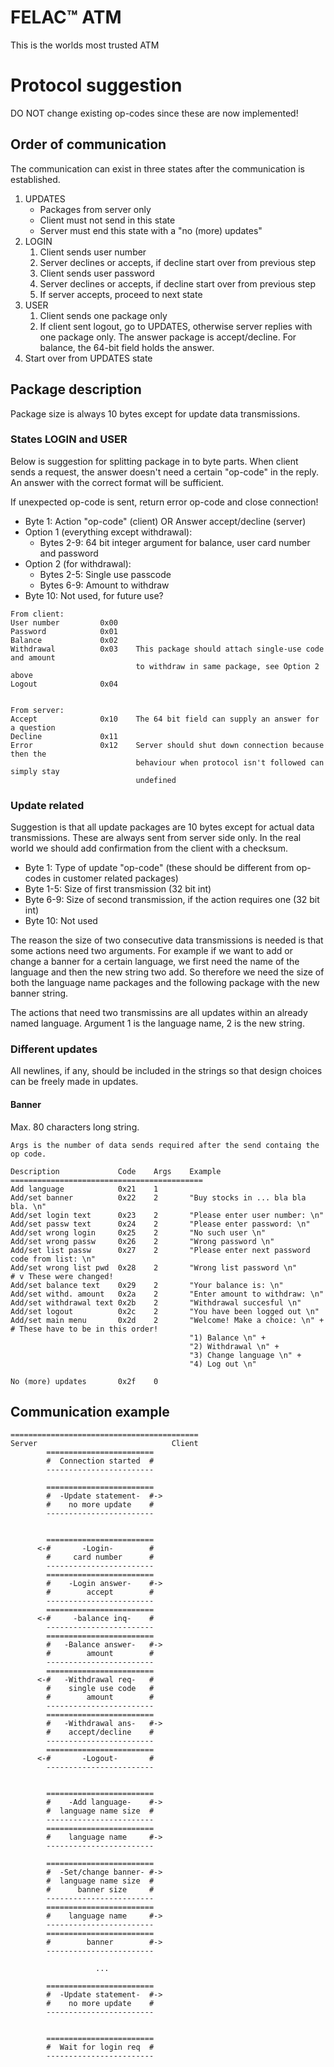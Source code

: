 # FELAC™ ATM
This is the worlds most trusted ATM

# Protocol suggestion
DO NOT change existing op-codes since these are now implemented!

## Order of communication
The communication can exist in three states after the communication
is established.

1. UPDATES
    * Packages from server only
    * Client must not send in this state
    * Server must end this state with a "no (more) updates"
2. LOGIN
    1. Client sends user number
    2. Server declines or accepts, if decline start over from previous step  
    3. Client sends user password
    4. Server declines or accepts, if decline start over from previous step
    5. If server accepts, proceed to next state
3. USER
    1. Client sends one package only
    2. If client sent logout, go to UPDATES, otherwise server replies with 
    one package only. The answer package is accept/decline. For balance,
    the 64-bit field holds the answer.
4. Start over from UPDATES state

## Package description
Package size is always 10 bytes except for update data
transmissions.
### States LOGIN and USER
Below is suggestion for splitting package in to byte parts.
When client sends a request, the answer doesn't need a certain
"op-code" in the reply. An answer with the correct format will
be sufficient.

If unexpected op-code is sent, return error op-code and close connection!

- Byte 1: Action "op-code" (client) OR Answer accept/decline (server)
- Option 1 (everything except withdrawal):
    * Bytes 2-9: 64 bit integer argument for balance, user card number and password
- Option 2 (for withdrawal):
    * Bytes 2-5: Single use passcode
    * Bytes 6-9: Amount to withdraw
- Byte 10: Not used, for future use?


<!-- -->
    From client:
    User number         0x00
    Password            0x01
    Balance             0x02
    Withdrawal          0x03    This package should attach single-use code and amount
                                to withdraw in same package, see Option 2 above
    Logout              0x04
 
 
    From server:
    Accept              0x10    The 64 bit field can supply an answer for a question
    Decline             0x11
    Error               0x12    Server should shut down connection because then the 
                                behaviour when protocol isn't followed can simply stay 
                                undefined

### Update related
Suggestion is that all update packages are 10 bytes except for actual
data transmissions. These are always sent from server side only. In 
the real world we should add confirmation from the client with a
checksum.

- Byte 1: Type of update "op-code" (these should be different from op-codes 
          in customer related packages)
- Byte 1-5: Size of first transmission (32 bit int)
- Byte 6-9: Size of second transmission, if the action requires one (32 bit int)
- Byte 10: Not used

The reason the size of two consecutive data transmissions is needed 
is that some actions need two arguments. For example if we want to 
add or change a banner for a certain language, we first need the name
of the language and then the new string two add. So therefore we need
the size of both the language name packages and the following package
with the new banner string.

The actions that need two transmissins are all updates within an already
named language. Argument 1 is the language name, 2 is the new string.

### Different updates
All newlines, if any, should be included in the strings so that design choices
can be freely made in updates.
#### Banner
Max. 80 characters long string.


<!---->
    Args is the number of data sends required after the send containg the 
    op code.

    Description             Code    Args    Example
    ===========================================
    Add language            0x21    1     
    Add/set banner          0x22    2       "Buy stocks in ... bla bla bla. \n"
    Add/set login text      0x23    2       "Please enter user number: \n"
    Add/set passw text      0x24    2       "Please enter password: \n"
    Add/set wrong login     0x25    2       "No such user \n"
    Add/set wrong passw     0x26    2       "Wrong password \n"
    Add/set list passw      0x27    2       "Please enter next password code from list: \n"
    Add/set wrong list pwd  0x28    2       "Wrong list password \n"      # v These were changed!
    Add/set balance text    0x29    2       "Your balance is: \n"
    Add/set withd. amount   0x2a    2       "Enter amount to withdraw: \n"
    Add/set withdrawal text 0x2b    2       "Withdrawal succesful \n"
    Add/set logout          0x2c    2       "You have been logged out \n"
    Add/set main menu       0x2d    2       "Welcome! Make a choice: \n" +   # These have to be in this order!
                                            "1) Balance \n" + 
                                            "2) Withdrawal \n" +
                                            "3) Change language \n" +
                                            "4) Log out \n"

    No (more) updates       0x2f    0


## Communication example
    ==========================================
    Server                              Client
            ========================
            #  Connection started  #
            ------------------------

            ========================
            #  -Update statement-  #->
            #    no more update    #
            ------------------------

            
            ========================
          <-#       -Login-        #
            #     card number      #
            ------------------------
            ========================
            #    -Login answer-    #->
            #        accept        #
            ------------------------
            ========================
          <-#     -balance inq-    #
            ------------------------
            ========================
            #   -Balance answer-   #->
            #        amount        #
            ------------------------
            ========================
          <-#   -Withdrawal req-   #
            #    single use code   #
            #        amount        #
            ------------------------
            ========================
            #   -Withdrawal ans-   #->
            #    accept/decline    #
            ------------------------
            ========================
          <-#       -Logout-       #
            ------------------------
            
            
            ========================
            #    -Add language-    #->
            #  language name size  #
            ------------------------
            ========================
            #    language name     #->
            ------------------------
            
            ========================
            #  -Set/change banner- #->
            #  language name size  #
            #      banner size     # 
            ------------------------
            ========================
            #    language name     #->
            ------------------------
            ========================
            #        banner        #->
            ------------------------

                       ...

            ========================
            #  -Update statement-  #->
            #    no more update    #
            ------------------------


            ========================
            #  Wait for login req  #
            ------------------------



